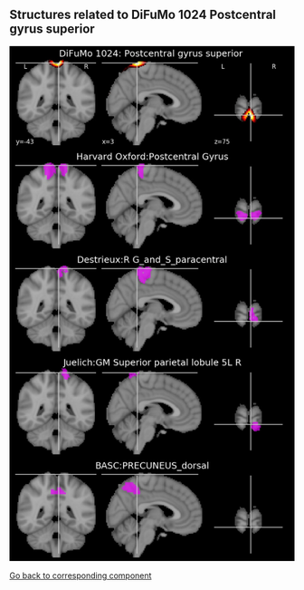 


## Structures related to DiFuMo 1024 Postcentral gyrus superior 

![961](961.jpg "Structures related to DiFuMo 1024 Postcentral gyrus superior ")

[Go back to corresponding component](https://parietal-inria.github.io/DiFuMo/1024/html/961.html)